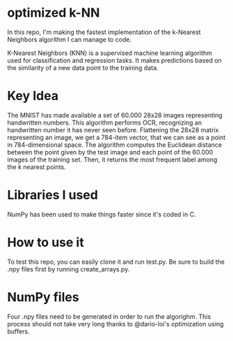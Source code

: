 # optimized k-NN

In this repo, I'm making the fastest implementation of the k-Nearest Neighbors algorithm I can manage to code.

K-Nearest Neighbors (KNN) is a supervised machine learning algorithm used for classification and regression tasks. It makes predictions based on the similarity of a new data point to the training data.

# Key Idea
The MNIST has made available a set of 60.000 28x28 images representing handwritten numbers. This algorithm performs OCR, recognizing an handwritten number it has never seen before.
Flattening the 28x28 matrix representing an image, we get a 784-item vector, that we can see as a point in 784-dimensional space.
The algorithm computes the Euclidean distance between the point given by the test image and each point of the 60.000 images of the training set. Then, it returns the most frequent label among the k nearest points.



# Libraries I used
NumPy has been used to make things faster since it's coded in C.

# How to use it
To test this repo, you can easily clone it and run test.py. Be sure to build the .npy files first by running create_arrays.py.

# NumPy files
Four .npy files need to be generated in order to run the algorighm. This process should not take very long thanks to @dario-loi's optimization using buffers.
